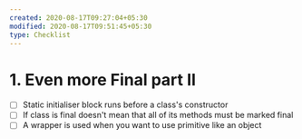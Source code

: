 ```yaml
---
created: 2020-08-17T09:27:04+05:30
modified: 2020-08-17T09:51:45+05:30
type: Checklist
---
```


# 1. Even more Final part II

- [ ] Static initialiser block runs before a class's constructor
- [ ] If class is final doesn't mean that all of its methods must be marked final
- [ ] A wrapper is used when you want to use primitive like an object